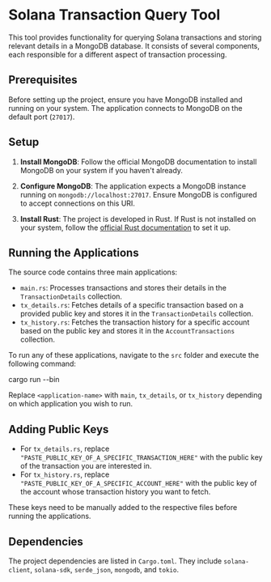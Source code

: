 # Solana Transaction Query Tool

This tool provides functionality for querying Solana transactions and storing relevant details in a MongoDB database. It consists of several components, each responsible for a different aspect of transaction processing.

## Prerequisites

Before setting up the project, ensure you have MongoDB installed and running on your system. The application connects to MongoDB on the default port (`27017`).

## Setup

1. **Install MongoDB**: Follow the official MongoDB documentation to install MongoDB on your system if you haven't already.

2. **Configure MongoDB**: The application expects a MongoDB instance running on `mongodb://localhost:27017`. Ensure MongoDB is configured to accept connections on this URI.

3. **Install Rust**: The project is developed in Rust. If Rust is not installed on your system, follow the [official Rust documentation](https://www.rust-lang.org/tools/install) to set it up.

## Running the Applications

The source code contains three main applications:

- `main.rs`: Processes transactions and stores their details in the `TransactionDetails` collection.
- `tx_details.rs`: Fetches details of a specific transaction based on a provided public key and stores it in the `TransactionDetails` collection.
- `tx_history.rs`: Fetches the transaction history for a specific account based on the public key and stores it in the `AccountTransactions` collection.

To run any of these applications, navigate to the `src` folder and execute the following command:

cargo run --bin <application-name>


Replace `<application-name>` with `main`, `tx_details`, or `tx_history` depending on which application you wish to run.

## Adding Public Keys

- For `tx_details.rs`, replace `"PASTE_PUBLIC_KEY_OF_A_SPECIFIC_TRANSACTION_HERE"` with the public key of the transaction you are interested in.
- For `tx_history.rs`, replace `"PASTE_PUBLIC_KEY_OF_A_SPECIFIC_ACCOUNT_HERE"` with the public key of the account whose transaction history you want to fetch.

These keys need to be manually added to the respective files before running the applications.

## Dependencies

The project dependencies are listed in `Cargo.toml`. They include `solana-client`, `solana-sdk`, `serde_json`, `mongodb`, and `tokio`.
